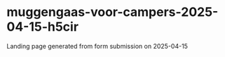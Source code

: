 # muggengaas-voor-campers-2025-04-15-h5cir
Landing page generated from form submission on 2025-04-15
